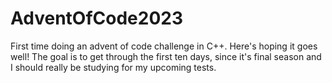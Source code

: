 # AdventOfCode2023
First time doing an advent of code challenge in C++. Here's hoping it goes well! The goal is to get through the first ten days, since it's final season and I should really be studying for my upcoming tests.

